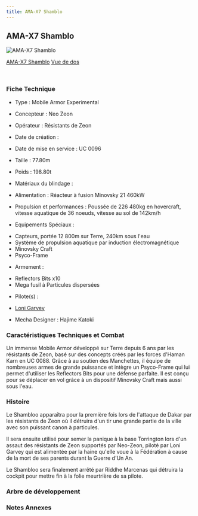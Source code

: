 ```yaml
---
title: AMA-X7 Shamblo
---
```


AMA-X7 Shamblo
--------------



![AMA-X7 Shamblo](/images/stories/saga/unicorn/mechas/ama-x7-shamblo.png)

[AMA-X7 Shamblo](javascript:change_image_m('images/stories/saga/unicorn/mechas/ama-x7-shamblo.png');)
[Vue de dos](javascript:change_image_m('images/stories/saga/unicorn/mechas/ama-x7-shamblo-dos.png');)

 

### Fiche Technique


- Type : Mobile Armor Experimental
  
- Concepteur : Neo Zeon
  
- Opérateur : Résistants de Zeon
  
- Date de création : 
  
- Date de mise en service : UC 0096
  
- Taille : 77.80m
  
- Poids : 198.80t
  
- Matériaux du blindage : 
  
- Alimentation : Réacteur à fusion Minovsky 21 460kW 
  
- Propulsion et performances : Poussée de 226 480kg en hovercraft, vitesse aquatique de 36 noeuds, vitesse au sol de 142km/h 
  
- Equipements Spéciaux :


* Capteurs, portée 12 800m sur Terre, 240km sous l'eau
* Système de propulsion aquatique par induction électromagnétique
* Minovsky Craft
* Psyco-Frame


- Armement :


* Reflectors Bits x10
* Mega fusil à Particules dispersées


- Pilote(s) : 
* [Loni Garvey](uc/gundam-unicorn/loni-garvey.html)





- Mecha Designer : Hajime Katoki


### Caractéristiques Techniques et Combat


Un immense Mobile Armor développé sur Terre depuis 6 ans par les résistants de Zeon, basé sur des concepts créés par les forces d'Haman Karn en UC 0088. Grâce à au soutien des Manchettes, il équipe de nombreuses armes de grande puissance et intègre un Psyco-Frame qui lui permet d'utiliser les Reflectors Bits pour une défense parfaite. Il est conçu pour se déplacer en vol grâce à un dispositif Minovsky Craft mais aussi sous l'eau.


### Histoire


Le Shambloo apparaîtra pour la première fois lors de l'attaque de Dakar par les résistants de Zeon où il détruira d'un tir une grande partie de la ville avec son puissant canon à particules.


Il sera ensuite utilisé pour semer la panique à la base Torrington lors d'un assaut des résistants de Zeon supportés par Neo-Zeon, piloté par Loni Garvey qui est alimentée par la haine qu'elle voue à la Fédération à cause de la mort de ses parents durant la Guerre d'Un An.   

Le Shambloo sera finalement arrêté par Riddhe Marcenas qui détruira la cockpit pour mettre fin à la folie meurtrière de sa pilote.


### Arbre de développement


### Notes Annexes



